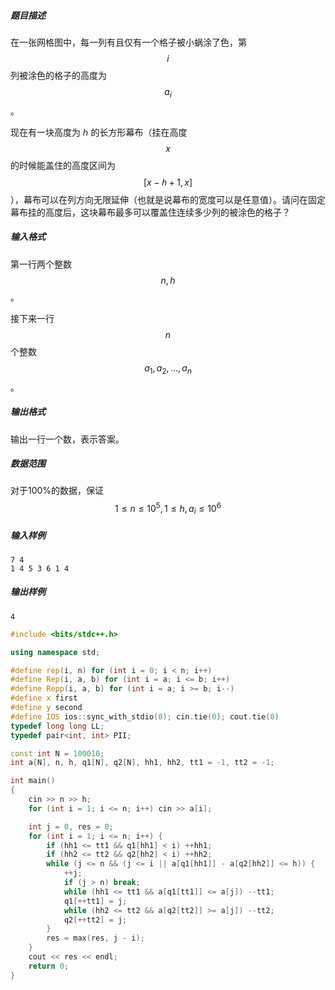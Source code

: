 ##### 题目描述

在一张网格图中，每一列有且仅有一个格子被小蜗涂了色，第 $$i$$ 列被涂色的格子的高度为 $$a_i$$。

现在有一块高度为 ℎ 的长方形幕布（挂在高度 $$x$$ 的时候能盖住的高度区间为$$ [x−ℎ+1,x]$$），幕布可以在列方向无限延伸（也就是说幕布的宽度可以是任意值）。请问在固定幕布挂的高度后，这块幕布最多可以覆盖住连续多少列的被涂色的格子？



##### 输入格式

第一行两个整数 $$n, h$$。

接下来一行 $$n$$ 个整数 $$a_1, a_2, ..., a_n$$。



##### 输出格式

输出一行一个数，表示答案。



##### 数据范围

对于100%的数据，保证$$1 \leq n \leq 10^5, 1 \leq h, a_i \leq 10^6$$



##### 输入样例

```
7 4
1 4 5 3 6 1 4
```



##### 输出样例

```
4
```



```c++
#include <bits/stdc++.h>

using namespace std;

#define rep(i, n) for (int i = 0; i < n; i++) 
#define Rep(i, a, b) for (int i = a; i <= b; i++)
#define Repp(i, a, b) for (int i = a; i >= b; i--)
#define x first
#define y second
#define IOS ios::sync_with_stdio(0); cin.tie(0); cout.tie(0)
typedef long long LL;
typedef pair<int, int> PII;

const int N = 100010;
int a[N], n, h, q1[N], q2[N], hh1, hh2, tt1 = -1, tt2 = -1;

int main()
{
    cin >> n >> h;
    for (int i = 1; i <= n; i++) cin >> a[i];

    int j = 0, res = 0;
    for (int i = 1; i <= n; i++) {
        if (hh1 <= tt1 && q1[hh1] < i) ++hh1;
        if (hh2 <= tt2 && q2[hh2] < i) ++hh2;
        while (j <= n && (j <= i || a[q1[hh1]] - a[q2[hh2]] <= h)) {
            ++j;
            if (j > n) break;
            while (hh1 <= tt1 && a[q1[tt1]] <= a[j]) --tt1;
            q1[++tt1] = j;
            while (hh2 <= tt2 && a[q2[tt2]] >= a[j]) --tt2;
            q2[++tt2] = j;
        }
        res = max(res, j - i);
    }
    cout << res << endl;
    return 0;
}
```





